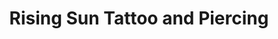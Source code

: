 ---
title: "Rising Sun Tattoo and Piercing"
url: /mississauga/rising-sun-tattoo-and-piercing/
shop: Tattoo
---